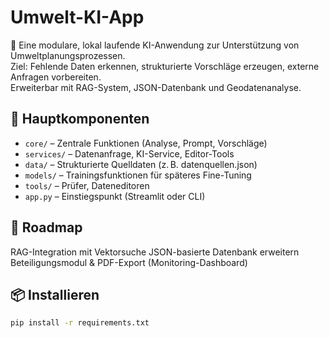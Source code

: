 # Umwelt-KI-App

🧠 Eine modulare, lokal laufende KI-Anwendung zur Unterstützung von Umweltplanungsprozessen.  
Ziel: Fehlende Daten erkennen, strukturierte Vorschläge erzeugen, externe Anfragen vorbereiten.  
Erweiterbar mit RAG-System, JSON-Datenbank und Geodatenanalyse.

## 🔧 Hauptkomponenten
- `core/` – Zentrale Funktionen (Analyse, Prompt, Vorschläge)
- `services/` – Datenanfrage, KI-Service, Editor-Tools
- `data/` – Strukturierte Quelldaten (z. B. datenquellen.json)
- `models/` – Trainingsfunktionen für späteres Fine-Tuning
- `tools/` – Prüfer, Dateneditoren
- `app.py` – Einstiegspunkt (Streamlit oder CLI)

## 📌 Roadmap

RAG-Integration mit Vektorsuche
JSON-basierte Datenbank erweitern
Beteiligungsmodul & PDF-Export
(Monitoring-Dashboard)

## 📦 Installieren
```bash
pip install -r requirements.txt


